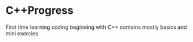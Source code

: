 # C++Progress
First time learning coding beginning with C++ contains mostly basics and mini exercies
